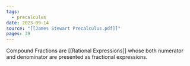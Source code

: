 ```yaml
---
tags:
  - precalculus
date: 2023-09-14
source: "[[James Stewart Precalculus.pdf]]"
pages: 39
---
```

Compound Fractions are [[Rational Expressions]] whose both numerator and denominator are presented as fractional expressions.